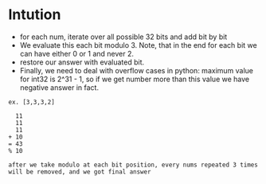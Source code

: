 # Intution

- for each num, iterate over all possible 32 bits and add bit by bit
- We evaluate this each bit modulo 3. Note, that in the end for each bit we can have either 0 or 1 and never 2.
- restore our answer with evaluated bit.
- Finally, we need to deal with overflow cases in python: maximum value for int32 is 2^31 - 1, so if we get number more than this value we have negative answer in fact.

```
ex. [3,3,3,2]

  11
  11
  11
+ 10
= 43
% 10

after we take modulo at each bit position, every nums repeated 3 times will be removed, and we got final answer
```